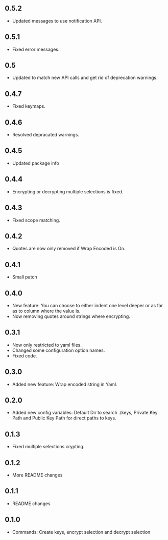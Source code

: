 ## 0.5.2
* Updated messages to use notification API.

## 0.5.1
* Fixed error messages.

## 0.5
* Updated to match new API calls and get rid of deprecation warnings.

## 0.4.7
* Fixed keymaps.

## 0.4.6
* Resolved depracated warnings.

## 0.4.5
* Updated package info

## 0.4.4
* Encrypting or decrypting multiple selections is fixed.

## 0.4.3
* Fixed scope matching.

## 0.4.2
* Quotes are now only removed if Wrap Encoded is On.

## 0.4.1
* Small patch

## 0.4.0
* New feature: You can choose to either indent one level deeper or as far as
  to column where the value is.
* Now removing quotes around strings where encrypting.

## 0.3.1
* Now only restricted to yaml files.
* Changed some configuration option names.
* Fixed code.

## 0.3.0
* Added new feature: Wrap encoded string in Yaml.

## 0.2.0
* Added new config variables: Default Dir to search ./keys,
  Private Key Path and Public Key Path for direct paths to keys.

## 0.1.3
* Fixed multiple selections crypting.

## 0.1.2
* More README changes

## 0.1.1
* README changes

## 0.1.0
* Commands: Create keys, encrypt selection and decrypt selection
